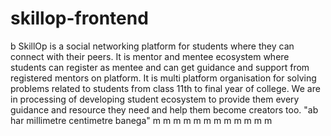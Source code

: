 # skillop-frontend
b
SkillOp is a social networking platform for students where they can connect with their peers. It is mentor and mentee ecosystem where students can register as mentee and can get guidance and support from registered mentors on platform.
It is multi platform organisation for solving problems related to students from class 11th to final year of college. We are in processing of developing student ecosystem to provide them every guidance and resource they need and help them become creators too.
"ab har millimetre centimetre banega"
m
m
m
m 
m
m
m
m
m
m
m
m
